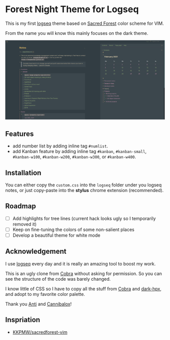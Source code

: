 # Forest Night Theme for Logseq

This is my first [logseq](logseq.com) theme based on [Sacred Forest](https://github.com/karoliskoncevicius/sacredforest-vim) color scheme for VIM.

From the name you will know this mainly focuses on the dark theme.

![screenshot](screenshot.png)


## Features

 - add number list by adding inline tag `#numlist`.
 - add Kanban feature by adding inline tag `#kanban`, `#kanban-small`, `#kanban-w100`, `#kanban-w200`, `#kanban-w300`, or `#kanban-w400`.

## Installation

You can either copy the `custom.css` into the `logseq` folder under you logseq notes, or just copy-paste into the **stylus** chrome extension (recommended).

## Roadmap

 - [ ] Add highlights for tree lines (current hack looks ugly so I temporarily removed it)
 - [ ] Keep on fine-tuning the colors of some non-salient places
 - [ ] Develop a beautiful theme for white mode

## Acknowledgement

I use [logseq](logseq.com) every day and it is really an amazing tool to boost my work. 

This is an ugly clone from [Cobra](https://github.com/santiyounger/Cobra) without asking for permission. So you can see the structure of the code was barely changed. 

I know little of CSS so I have to copy all the stuff from [Cobra](https://github.com/santiyounger/Cobra) and [dark-hpx](https://github.com/cannibalox/logseq-dark-hpx), and adopt to my favorite color palette. 

Thank you [Anti](https://github.com/santiyounger) and [Cannibalox](https://github.com/cannibalox)!

## Inspriation

- [KKPMW/sacredforest-vim](https://github.com/karoliskoncevicius/sacredforest-vim)
